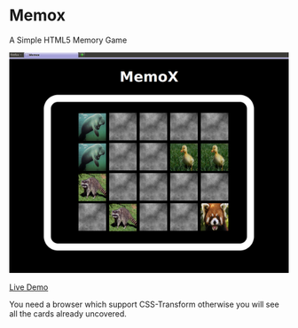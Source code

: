 Memox
=====

A Simple HTML5 Memory Game

![Screenshot](img/Game.png)

[Live Demo](hhttps://rawcdn.githack.com/Zap123/Memox/7f7eaaf4a57e1e0c582c3d5a17c3423ce79bca61/Memo.html)


You need a browser which support CSS-Transform otherwise you will see all the cards already uncovered. 

